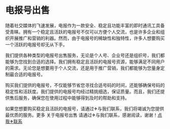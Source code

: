 # 电报号出售

随着社交媒体的飞速发展，电报作为一款安全、稳定且功能丰富的即时通讯工具备受青睐。拥有一个稳定且活跃的电报号不仅可以方便个人交流，也是许多企业和组织开展推广和营销的利器。然而，由于电报号的稀缺性和独特性，许多人想要购买一个活跃的电报号却无从下手。

我们提供各种类型的电报号出售服务，无论是个人号、企业号还是组织号，我们都能够为您找到合适的选择。我们拥有稳定且活跃的电报号资源，能够满足不同用户的需求。无论您是想要用于个人交流，还是用于推广营销，我们都能够为您量身定制最合适的电报号。

购买我们提供的电报号，不仅能够节省您寻找合适号码的时间，还能够确保号码的稳定性和活跃度。我们提供的电报号均经过精挑细选，保证质量。而且，我们还提供售后服务，确保您在使用过程中能够得到及时的帮助和支持。

如果您想要购买稳定且活跃的电报号，请通过✈与我们联系，我们将竭诚为您提供最优质的服务。更多 关于电报号出售 请通过✈与我们联系，感谢阅读，谢谢！[点我✈联系](https://abc.k02.cc)